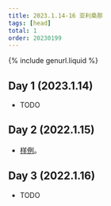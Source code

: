 ```yaml
---
title: 2023.1.14-16 亚利桑那
tags: [head]
total: 1
order: 20230199
---
```


{% include genurl.liquid %}

## Day 1 (2023.1.14)
- TODO

## Day 2 (2022.1.15)
- [样例]({{arr[0]}})。

## Day 3 (2022.1.16)
- TODO
